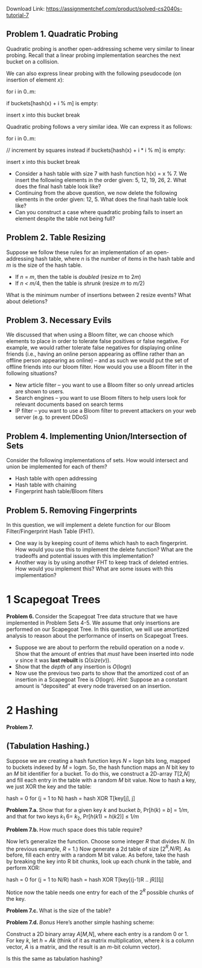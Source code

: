 Download Link: https://assignmentchef.com/product/solved-cs2040s-tutorial-7
<br>
<h2>Problem 1.            Quadratic Probing</h2>

Quadratic probing is another open-addressing scheme very similar to linear probing. Recall that a linear probing implementation searches the next bucket on a collision.

We can also express linear probing with the following pseudocode (on insertion of element <em>x</em>):

for i in 0..m:

if buckets[hash(x) + i % m] is empty:

insert x into this bucket break

Quadratic probing follows a very similar idea. We can express it as follows:

for i in 0..m:

// increment by squares instead if buckets[hash(x) + i * i % m] is empty:

insert x into this bucket break

<ul>

 <li>Consider a hash table with size 7 with hash function h(x) = x % 7. We insert the following elements in the order given: 5, 12, 19, 26, 2. What does the final hash table look like?</li>

 <li>Continuing from the above question, we now delete the following elements in the order given: 12, 5. What does the final hash table look like?</li>

 <li>Can you construct a case where quadratic probing fails to insert an element despite the table not being full?</li>

</ul>

<h2>Problem 2.           Table Resizing</h2>

Suppose we follow these rules for an implementation of an open-addressing hash table, where <em>n </em>is the number of items in the hash table and <em>m </em>is the size of the hash table.

<ul>

 <li>If <em>n </em>= <em>m</em>, then the table is <em>doubled </em>(resize <em>m </em>to 2<em>m</em>)</li>

 <li>If <em>n &lt; m/</em>4, then the table is <em>shrunk </em>(resize <em>m </em>to <em>m/</em>2)</li>

</ul>

What is the minimum number of insertions between 2 resize events? What about deletions?

<h2>Problem 3.           Necessary Evils</h2>

We discussed that when using a Bloom filter, we can choose which elements to place in order to tolerate false positives or false negative. For example, we would rather tolerate false negatives for displaying online friends (i.e., having an online person appearing as offline rather than an offline person appearing as online) – and as such we would put the set of offline friends into our bloom filter. How would you use a Bloom filter in the following situations?

<ul>

 <li>New article filter – you want to use a Bloom filter so only unread articles are shown to users.</li>

 <li>Search engines – you want to use Bloom filters to help users look for relevant documents based on search terms</li>

 <li>IP filter – you want to use a Bloom filter to prevent attackers on your web server (e.g. to prevent DDoS)</li>

</ul>

<h2>Problem 4.             Implementing Union/Intersection of Sets</h2>

Consider the following implementations of sets. How would intersect and union be implemented for each of them?

<ul>

 <li>Hash table with open addressing</li>

 <li>Hash table with chaining</li>

 <li>Fingerprint hash table/Bloom filters</li>

</ul>

<h2>Problem 5.            Removing Fingerprints</h2>

In this question, we will implement a delete function for our Bloom Filter/Fingerprint Hash Table (FHT).

<ul>

 <li>One way is by keeping count of items which hash to each fingerprint. How would you use this to implement the delete function? What are the tradeoffs and potential issues with this implementation?</li>

 <li>Another way is by using another FHT to keep track of deleted entries. How would you implement this? What are some issues with this implementation?</li>

</ul>

<h1>1         Scapegoat Trees</h1>

<strong>Problem 6. </strong>Consider the Scapegoat Tree data structure that we have implemented in Problem Sets 4-5. We assume that only insertions are performed on our Scapegoat Tree. In this question, we will use amortized analysis to reason about the performance of inserts on Scapegoat Trees.

<ul>

 <li>Suppose we are about to perform the rebuild operation on a node <em>v</em>. Show that the amount of entries that <em>must </em>have been inserted into node <em>v </em>since it was <strong>last rebuilt </strong>is Ω(<em>size</em>(<em>v</em>)).</li>

 <li>Show that the <em>depth </em>of any insertion is <em>O</em>(log<em>n</em>)</li>

 <li>Now use the previous two parts to show that the amortized cost of an insertion in a Scapegoat Tree is <em>O</em>(log<em>n</em>). <em>Hint: </em>Suppose an a constant amount is ”deposited” at every node traversed on an insertion.</li>

</ul>

<h1>2         Hashing</h1>

<strong>Problem 7.</strong>

<h2>(Tabulation Hashing.)</h2>

Suppose we are creating a hash function keys <em>N </em>= log<em>n </em>bits long, mapped to buckets indexed by <em>M </em>= log<em>m</em>. So, the hash function maps an <em>N </em>bit key to an <em>M </em>bit identifier for a bucket. To do this, we construct a 2D-array <em>T</em>[2<em>,N</em>] and fill each entry in the table with a random <em>M </em>bit value. Now to hash a key, we just XOR the key and the table:

hash = 0 for (j = 1 to N) hash = hash XOR T[key[j], j]

<strong>Problem 7.a. </strong>Show that for a given key <em>k </em>and bucket <em>b</em>, Pr[<em>h</em>(<em>k</em>) = <em>b</em>] = 1<em>/m</em>, and that for two keys <em>k</em><sub>1 </sub>6= <em>k</em><sub>2</sub>, Pr[<em>h</em>(<em>k</em>1) = <em>h</em>(<em>k</em>2)] ≤ 1<em>/m</em>

<strong>Problem 7.b.           </strong>How much space does this table require?

Now let’s generalize the function. Choose some integer <em>R </em>that divides <em>N</em>. (In the previous example, <em>R </em>= 1.) Now generate a 2d table of size [2<em><sup>R</sup>,N/R</em>]. As before, fill each entry with a random M bit value. As before, take the hash by breaking the key into R bit chunks, look up each chunk in the table, and perform XOR:

hash = 0 for (j = 1 to N/R) hash = hash XOR T[key[(j-1)R .. jR]][j]

Notice now the table needs one entry for each of the 2<em><sup>R </sup></em>possible chunks of the key.

<strong>Problem 7.c.           </strong>What is the size of the table?

<strong>Problem 7.d.           </strong><em>Bonus </em>Here’s another simple hashing scheme:

Construct a 2D binary array <em>A</em>[<em>M,N</em>], where each entry is a random 0 or 1. For key <em>k</em>, let <em>h </em>= <em>Ak </em>(think of it as matrix multiplication, where <em>k </em>is a column vector, <em>A </em>is a matrix, and the result is an <em>m</em>-bit column vector).

Is this the same as tabulation hashing?